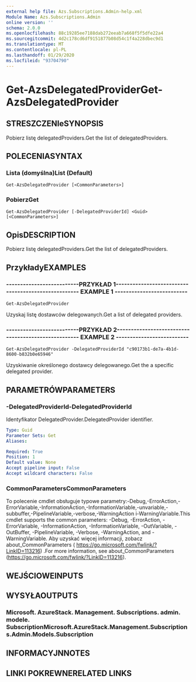 ```yaml
---
external help file: Azs.Subscriptions.Admin-help.xml
Module Name: Azs.Subscriptions.Admin
online version: ''
schema: 2.0.0
ms.openlocfilehash: 88c19285ee7188dab272eeab7a668f5f5dfe22a4
ms.sourcegitcommit: 4d2c178cd6df9151877b08d54c1f4a228dbec9d1
ms.translationtype: MT
ms.contentlocale: pl-PL
ms.lasthandoff: 01/29/2020
ms.locfileid: "93704790"
---
```

# <span data-ttu-id="836b0-101">Get-AzsDelegatedProvider</span><span class="sxs-lookup"><span data-stu-id="836b0-101">Get-AzsDelegatedProvider</span></span>

## <span data-ttu-id="836b0-102">STRESZCZENIe</span><span class="sxs-lookup"><span data-stu-id="836b0-102">SYNOPSIS</span></span>
<span data-ttu-id="836b0-103">Pobierz listę delegatedProviders.</span><span class="sxs-lookup"><span data-stu-id="836b0-103">Get the list of delegatedProviders.</span></span>

## <span data-ttu-id="836b0-104">POLECENIA</span><span class="sxs-lookup"><span data-stu-id="836b0-104">SYNTAX</span></span>

### <span data-ttu-id="836b0-105">Lista (domyślna)</span><span class="sxs-lookup"><span data-stu-id="836b0-105">List (Default)</span></span>
```
Get-AzsDelegatedProvider [<CommonParameters>]
```

### <span data-ttu-id="836b0-106">Pobierz</span><span class="sxs-lookup"><span data-stu-id="836b0-106">Get</span></span>
```
Get-AzsDelegatedProvider [-DelegatedProviderId] <Guid> [<CommonParameters>]
```

## <span data-ttu-id="836b0-107">Opis</span><span class="sxs-lookup"><span data-stu-id="836b0-107">DESCRIPTION</span></span>
<span data-ttu-id="836b0-108">Pobierz listę delegatedProviders.</span><span class="sxs-lookup"><span data-stu-id="836b0-108">Get the list of delegatedProviders.</span></span>

## <span data-ttu-id="836b0-109">Przykłady</span><span class="sxs-lookup"><span data-stu-id="836b0-109">EXAMPLES</span></span>

### <span data-ttu-id="836b0-110">--------------------------PRZYKŁAD 1--------------------------</span><span class="sxs-lookup"><span data-stu-id="836b0-110">-------------------------- EXAMPLE 1 --------------------------</span></span>
```
Get-AzsDelegatedProvider
```

<span data-ttu-id="836b0-111">Uzyskaj listę dostawców delegowanych.</span><span class="sxs-lookup"><span data-stu-id="836b0-111">Get a list of delegated providers.</span></span>

### <span data-ttu-id="836b0-112">--------------------------PRZYKŁAD 2--------------------------</span><span class="sxs-lookup"><span data-stu-id="836b0-112">-------------------------- EXAMPLE 2 --------------------------</span></span>
```
Get-AzsDelegatedProvider -DelegatedProviderId "c90173b1-de7a-4b1d-8600-b832b0e65946"
```

<span data-ttu-id="836b0-113">Uzyskiwanie określonego dostawcy delegowanego.</span><span class="sxs-lookup"><span data-stu-id="836b0-113">Get the a specific delegated provider.</span></span>

## <span data-ttu-id="836b0-114">PARAMETRÓW</span><span class="sxs-lookup"><span data-stu-id="836b0-114">PARAMETERS</span></span>

### <span data-ttu-id="836b0-115">-DelegatedProviderId</span><span class="sxs-lookup"><span data-stu-id="836b0-115">-DelegatedProviderId</span></span>
<span data-ttu-id="836b0-116">Identyfikator DelegatedProvider.</span><span class="sxs-lookup"><span data-stu-id="836b0-116">DelegatedProvider identifier.</span></span>

```yaml
Type: Guid
Parameter Sets: Get
Aliases: 

Required: True
Position: 1
Default value: None
Accept pipeline input: False
Accept wildcard characters: False
```

### <span data-ttu-id="836b0-117">CommonParameters</span><span class="sxs-lookup"><span data-stu-id="836b0-117">CommonParameters</span></span>
<span data-ttu-id="836b0-118">To polecenie cmdlet obsługuje typowe parametry:-Debug,-ErrorAction,-ErrorVariable,-InformationAction,-InformationVariable,-unvariable,-subbuffer,-PipelineVariable,-verbose,-WarningAction i-WarningVariable.</span><span class="sxs-lookup"><span data-stu-id="836b0-118">This cmdlet supports the common parameters: -Debug, -ErrorAction, -ErrorVariable, -InformationAction, -InformationVariable, -OutVariable, -OutBuffer, -PipelineVariable, -Verbose, -WarningAction, and -WarningVariable.</span></span> <span data-ttu-id="836b0-119">Aby uzyskać więcej informacji, zobacz about_CommonParameters ( https://go.microsoft.com/fwlink/?LinkID=113216) .</span><span class="sxs-lookup"><span data-stu-id="836b0-119">For more information, see about_CommonParameters (https://go.microsoft.com/fwlink/?LinkID=113216).</span></span>

## <span data-ttu-id="836b0-120">WEJŚCIOWE</span><span class="sxs-lookup"><span data-stu-id="836b0-120">INPUTS</span></span>

## <span data-ttu-id="836b0-121">WYSYŁA</span><span class="sxs-lookup"><span data-stu-id="836b0-121">OUTPUTS</span></span>

### <span data-ttu-id="836b0-122">Microsoft. AzureStack. Management. Subscriptions. admin. modele. Subscription</span><span class="sxs-lookup"><span data-stu-id="836b0-122">Microsoft.AzureStack.Management.Subscriptions.Admin.Models.Subscription</span></span>

## <span data-ttu-id="836b0-123">INFORMACYJN</span><span class="sxs-lookup"><span data-stu-id="836b0-123">NOTES</span></span>

## <span data-ttu-id="836b0-124">LINKI POKREWNE</span><span class="sxs-lookup"><span data-stu-id="836b0-124">RELATED LINKS</span></span>


